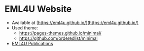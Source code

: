 # EML4U Website

- Available at [https://eml4u.github.io/](https://eml4u.github.io/)
- Used theme:
    - https://pages-themes.github.io/minimal/
    - https://github.com/orderedlist/minimal
- [EML4U Publications](_bibliography/)